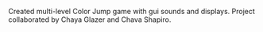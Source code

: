 Created multi-level Color Jump game with gui sounds and displays. Project collaborated by Chaya Glazer and Chava Shapiro.
